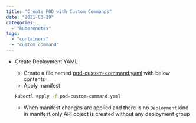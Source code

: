 ```yaml
---
title: "Create POD with Custom Commands"
date: "2021-03-29"
categories: 
  - "kuberenetes"
tags: 
  - "containers"
  - "custom command"
---
```


- Create Deployment YAML
  - Create a file named [pod-custom-command.yaml](https://github.com/guptanikx/learn-kube/blob/main/pod-custom-command.yaml) with below contents
  - Apply manifest
  ```bash
  kubectl apply -f pod-custom-command.yaml
  ```				

  - When manifest changes are applied and there is no `Deployment` kind in manifest only API object is created without any deployment group
